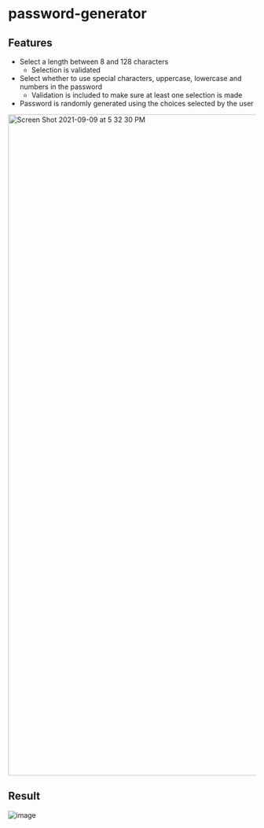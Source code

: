 # password-generator

## Features
- Select a length between 8 and 128 characters
    - Selection is validated
- Select whether to use special characters, uppercase, lowercase and numbers in the password
    - Validation is included to make sure at least one selection is made
- Password is randomly generated using the choices selected by the user

<img width="1344" alt="Screen Shot 2021-09-09 at 5 32 30 PM" src="https://user-images.githubusercontent.com/88343948/132765532-b9ae5aa0-9fa1-4a4e-a960-501f18ea9ef0.png">

## Result
![image](https://user-images.githubusercontent.com/88343948/132765672-2b9ec704-827c-4231-8861-690d856bf960.png)



